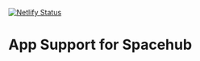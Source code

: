 [![Netlify Status](https://api.netlify.com/api/v1/badges/4ce22605-a323-449e-9412-3773c9d0df64/deploy-status)](https://app.netlify.com/sites/lessor/deploys)

# App Support for Spacehub
